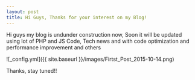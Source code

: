 ```yaml
---
layout: post
title: Hi Guys, Thanks for your interest on my Blog!
---
```


Hi guys my blog is undunder construction now, Soon it will be updated using lot of PHP and JS Code, Tech news and with code optimization and performance improvement and others 

![_config.yml]({{ site.baseurl }}/images/Firtst_Post_2015-10-14.png)

Thanks, stay tuned!!
<!-- The easiest way to make your first post is to edit this one. Go into /_posts/ and update the Hello World markdown file. For more instructions head over to the [Jekyll Now repository](https://github.com/barryclark/jekyll-now) on GitHub. -->